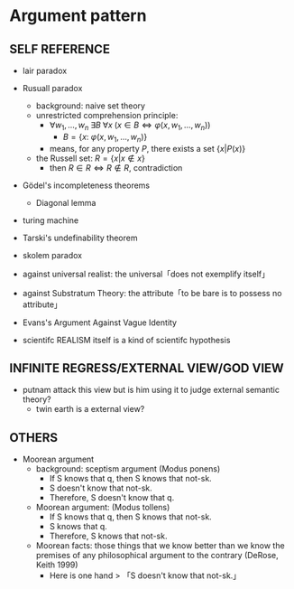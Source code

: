 # Argument pattern
## SELF REFERENCE
- lair paradox
- Rusuall paradox
  - background: naive set theory
  - unrestricted comprehension principle: 
    - $\forall w_1, \dots, w_n \; \exists B \; \forall x \; (x \in B \iff \varphi(x, w_1, \dots, w_n))$
      - $B=\{x:\ \varphi (x, w_1, \dots, w_n)\}$
    - means, for any property $P$, there exists a set $\{x | P(x)\}$
  - the Russell set: $R = \{x | x\notin x\}$ 
    - then $R\in R \iff R\notin R$, contradiction
- Gödel's incompleteness theorems
  - Diagonal lemma
- turing machine
- Tarski's undefinability theorem

- skolem paradox

- against universal realist: the universal「does not exemplify itself」

- against Substratum Theory: the attribute「to be bare is to possess no attribute」

- Evans's Argument Against Vague Identity

- scientifc REALISM itself is a kind of scientifc hypothesis

## INFINITE REGRESS/EXTERNAL VIEW/GOD VIEW

- putnam attack this view but is him using it to judge external semantic theory?
  - twin earth is a external view?

## OTHERS
- Moorean argument
  - background: sceptism argument (Modus ponens)
    - If S knows that q, then S knows that not-sk.
    - S doesn't know that not-sk.
    - Therefore, S doesn't know that q.
  - Moorean argument: (Modus tollens)
    - If S knows that q, then S knows that not-sk.
    - S knows that q.
    - Therefore, S knows that not-sk.
  - Moorean facts: those things that we know better than we know the premises of any philosophical argument to the contrary (DeRose, Keith 1999)
    - Here is one hand > 「S doesn't know that not-sk.」